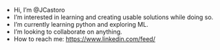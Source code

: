 - Hi, I’m @JCastoro
- I’m interested in learning and creating usable solutions while doing so.
- I’m currently learning python and exploring ML.
- I’m looking to collaborate on anything.
- How to reach me: 
      https://www.linkedin.com/feed/

<!---
JCastoro/JCastoro is a ✨ special ✨ repository because its `README.md` (this file) appears on your GitHub profile.
You can click the Preview link to take a look at your changes.
--->
